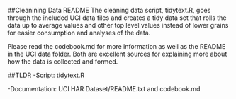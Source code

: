 ##Cleanining Data README
The cleaning data script, tidytext.R, goes through the included UCI data files and creates a tidy data set that rolls the data up to average values and other top level values instead of lower grains for easier consumption and analyses of the data.

Please read the codebook.md for more information as well as the README in the UCI data folder. Both are excellent sources for explaining more about how the data is collected and formed.

##TLDR
-Script: tidytext.R

-Documentation: UCI HAR Dataset/README.txt and codebook.md
